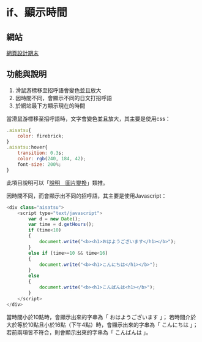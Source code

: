 # if、顯示時間
## 網站
  [網頁設計期末](https://minlingshie.github.io/wd107b/final/110414209.html)


## 功能與說明
1. 滑鼠游標移至招呼語會變色並且放大
2. 因時間不同，會顯示不同的日文打招呼語
3. 於網站最下方顯示現在的時間


當滑鼠游標移至招呼語時，文字會變色並且放大，其主要是使用css：
```js
.aisatsu{
    color: firebrick;
}
.aisatsu:hover{
    transition: 0.3s;
    color: rgb(240, 184, 42);
    font-size: 200%;
}
```
此項目說明可以「[說明＿圖片變換](https://minlingshie.github.io/wd107b/final/project/02_changeImage/02_changeImage.md)」類推。


因時間不同，而會顯示出不同的招呼語，其主要是使用Javascript：
```js
<div class="aisatsu">
    <script type="text/javascript">
        var d = new Date();
        var time = d.getHours();
        if (time<10)
        {
            document.write("<b><h1>おはようございます</h1></b>");
        }
        else if (time>=10 && time<16)
        {
            document.write("<b><h1>こんにちは</h1></b>");
        }
        else
        {
            document.write("<b><h1>こんばんは<h1></b>");
        }
    </script>
</div>
```
當時間小於10點時，會顯示出來的字串為「 おはようございます 」；
若時間介於大於等於10點且小於16點（下午4點）時，會顯示出來的字串為「 こんにちは 」；
若前兩項皆不符合，則會顯示出來的字串為「 こんばんは 」。
